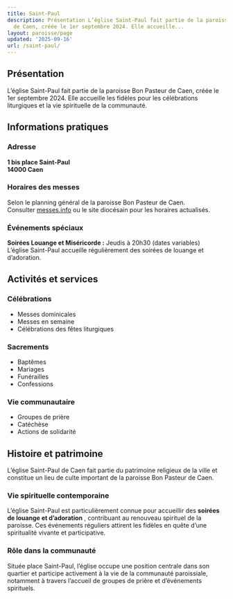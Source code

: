 ```yaml
---
title: Saint-Paul
description: Présentation L’église Saint-Paul fait partie de la paroisse Bon Pasteur
  de Caen, créée le 1er septembre 2024. Elle accueille...
layout: paroisse/page
updated: '2025-09-16'
url: /saint-paul/
---
```


## Présentation

L’église Saint-Paul fait partie de la paroisse Bon Pasteur de Caen, créée le 1er septembre 2024. Elle accueille les fidèles pour les célébrations liturgiques et la vie spirituelle de la communauté.

## Informations pratiques

### Adresse

**1 bis place Saint-Paul**  
**14000 Caen**

### Horaires des messes

Selon le planning général de la paroisse Bon Pasteur de Caen.  
Consulter [messes.info](https://messes.info) ou le site diocésain pour les horaires actualisés.

### Événements spéciaux

**Soirées Louange et Miséricorde :** Jeudis à 20h30 (dates variables)  
L’église Saint-Paul accueille régulièrement des soirées de louange et d’adoration.

## Activités et services

### Célébrations

  * Messes dominicales
  * Messes en semaine
  * Célébrations des fêtes liturgiques

### Sacrements

  * Baptêmes
  * Mariages
  * Funérailles
  * Confessions

### Vie communautaire

  * Groupes de prière
  * Catéchèse
  * Actions de solidarité

## Histoire et patrimoine

L’église Saint-Paul de Caen fait partie du patrimoine religieux de la ville et constitue un lieu de culte important de la paroisse Bon Pasteur de Caen.

### Vie spirituelle contemporaine

L’église Saint-Paul est particulièrement connue pour accueillir des **soirées de louange et d’adoration** , contribuant au renouveau spirituel de la paroisse. Ces événements réguliers attirent les fidèles en quête d’une spiritualité vivante et participative.

### Rôle dans la communauté

Située place Saint-Paul, l’église occupe une position centrale dans son quartier et participe activement à la vie de la communauté paroissiale, notamment à travers l’accueil de groupes de prière et d’événements spirituels.
